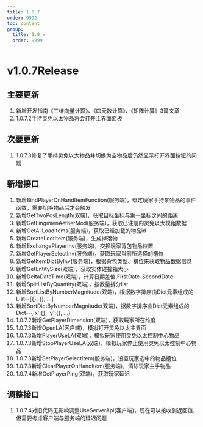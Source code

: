 ```yaml
---
title: 1.0.7
order: 9992
toc: content
group:
  title: 1.0.x
  order: 9999
---
```

# v1.0.7<Badge type="success">Release</Badge>

## 主要更新
1. 新增开发指南《三维向量计算》、《四元数计算》、《矩阵计算》3篇文章
2. <Badge type="info">1.0.7.2</Badge>手持灵免以太物品将会打开主界面面板

## 次要更新
1. <Badge type="info">1.0.7.3</Badge>修复了手持灵免以太物品并切换为空物品后仍然显示打开界面按钮的问题

## 新增接口
1. 新增BindPlayerOnHandItemFunction(服务端)，绑定玩家手持某物品的事件函数，需要切换物品后才会触发
2. 新增GetTwoPosLength(双端)，获取目标坐标与第一坐标之间的距离
3. 新增GetLingmienAetherMod(服务端)，获取已注册的灵免以太模组数据
4. 新增GetAllLoadItems(服务端)，获取已经加载的物品id
5. 新增CreateLootItem(服务端)，生成掉落物
6. 新增ExchangePlayerInv(服务端)，交换玩家背包物品位置
7. 新增GetPlayerSelectInv(服务端)，获取玩家当前所选择的槽位
8. 新增GetItemDictByInv(服务端)，根据背包类型、槽位来获取物品数据信息
9. 新增GetEntitySize(双端)，获取实体碰撞箱大小
10. 新增DeltaDateTime(双端)，计算日期差值,FirstDate-SecondDate
11. 新增SplitListByQuantity(双端)，按数量拆分list
12. 新增SortListByNumberMagnitude(双端)，根据数字排序由Dict元素组成的List--[{}, {}, ...]
13. 新增SortDictByNumberMagnitude(双端)，据数字排序由Dict元素组成的Dict--{'x':{}, 'y':{}, ...}
14. <Badge type="info">1.0.7.2</Badge>新增GetPlayerDimension(双端)，获取玩家所在维度
15. <Badge type="info">1.0.7.3</Badge>新增OpenLA(客户端)，模拟打开灵免以太主界面
16. <Badge type="info">1.0.7.3</Badge>新增PlayerUseLA(双端)，模拟玩家使用灵免以太控制中心物品
17. <Badge type="info">1.0.7.3</Badge>新增StopPlayerUseLA(双端)，模拟玩家停止使用灵免以太控制中心物品
18. <Badge type="info">1.0.7.3</Badge>新增SetPlayerSelectItem(服务端)，设置玩家选中的物品槽位
19. <Badge type="info">1.0.7.3</Badge>新增ClearPlayerOnHandItem(服务端)，清除玩家主手物品
20. <Badge type="info">1.0.7.4</Badge>新增GetPlayerPing(双端)，获取玩家延迟

## 调整接口
1. <Badge type="info">1.0.7.4</Badge><Badge type="success">对旧代码无影响</Badge>调整UseServerApi(客户端)，现在可以接收到返回值，但需要考虑客户端与服务端的延迟问题